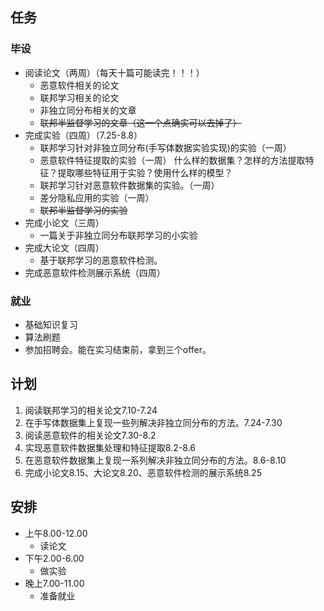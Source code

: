 
## 任务
### 毕设
* 阅读论文（两周）（每天十篇可能读完！！！）
  * 恶意软件相关的论文
  * 联邦学习相关的论文
  * 非独立同分布相关的文章
  * ~~联邦半监督学习的文章（这一个点确实可以去掉了）~~
* 完成实验（四周）（7.25-8.8）
  * 联邦学习针对非独立同分布(手写体数据实验实现)的实验（一周）
  * 恶意软件特征提取的实验（一周） 什么样的数据集？怎样的方法提取特征？提取哪些特征用于实验？使用什么样的模型？
  * 联邦学习针对恶意软件数据集的实验。（一周）
  * 差分隐私应用的实验（一周）
  * ~~联邦半监督学习的实验~~
* 完成小论文（三周）
  * 一篇关于非独立同分布联邦学习的小实验
* 完成大论文（四周）
  * 基于联邦学习的恶意软件检测。
* 完成恶意软件检测展示系统（四周）

### 就业

* 基础知识复习
* 算法刷题
* 参加招聘会。能在实习结束前，拿到三个offer。


## 计划
1. 阅读联邦学习的相关论文7.10-7.24
2. 在手写体数据集上复现一些列解决非独立同分布的方法。7.24-7.30
3. 阅读恶意软件的相关论文7.30-8.2
4. 实现恶意软件数据集处理和特征提取8.2-8.6
5. 在恶意软件数据集上复现一系列解决非独立同分布的方法。8.6-8.10
6. 完成小论文8.15、大论文8.20、恶意软件检测的展示系统8.25

## 安排

* 上午8.00-12.00
  * 读论文
* 下午2.00-6.00 
  * 做实验
* 晚上7.00-11.00 
  * 准备就业

